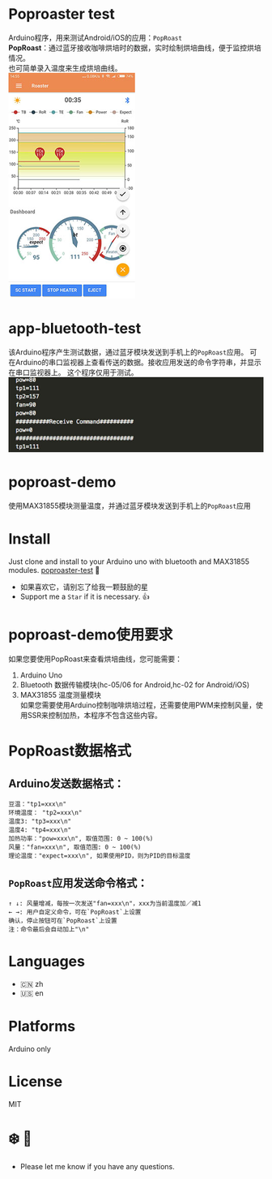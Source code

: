 

# Poproaster test
Arduino程序，用来测试Android/iOS的应用：`PopRoast`  
**PopRoast**：通过蓝牙接收咖啡烘培时的数据，实时绘制烘培曲线，便于监控烘培情况。  
也可简单录入温度来生成烘培曲线。  
![poproaster app view](images/preview01.jpg) 
# app-bluetooth-test
该Arduino程序产生测试数据，通过蓝牙模块发送到手机上的`PopRoast`应用。
可在Arduino的串口监视器上查看传送的数据。接收应用发送的命令字符串，并显示在串口监视器上。
这个程序仅用于测试。
![poproast-demo data test](images/preview02.jpg)

# poproast-demo
使用MAX31855模块测量温度，并通过蓝牙模块发送到手机上的`PopRoast`应用  


# Install
Just clone and install to your Arduino uno with bluetooth and MAX31855 modules.
[poproaster-test](https://github.com/usb2win/poproaster-test)
:tada:

 * 如果喜欢它，请别忘了给我一颗鼓励的星
 * Support me a `Star` if it is necessary.  :+1:

# poproast-demo使用要求
如果您要使用PopRoast来查看烘培曲线，您可能需要：
1. Arduino Uno
2. Bluetooth 数据传输模块(hc-05/06 for Android,hc-02 for Android/iOS)
3. MAX31855 温度测量模块  
如果您需要使用Arduino控制咖啡烘培过程，还需要使用PWM来控制风量，使用SSR来控制加热，本程序不包含这些内容。

# PopRoast数据格式
## Arduino发送数据格式：
```
豆温："tp1=xxx\n"
环境温度： "tp2=xxx\n"
温度3: "tp3=xxx\n"
温度4: "tp4=xxx\n"
加热功率："pow=xxx\n", 取值范围: 0 ~ 100(%)
风量："fan=xxx\n", 取值范围: 0 ~ 100(%)
理论温度："expect=xxx\n", 如果使用PID，则为PID的目标温度
```

## `PopRoast`应用发送命令格式：
```
↑ ↓: 风量增减，每按一次发送"fan=xxx\n"，xxx为当前温度加／减1
← →: 用户自定义命令，可在`PopRoast`上设置
确认，停止按钮可在`PopRoast`上设置
注：命令最后会自动加上"\n"
```

# Languages
* 🇨🇳 zh
* 🇺🇸 en 


# Platforms
Arduino only

# License
MIT

# :snowflake: :beers:

* Please let me know if you have any questions.